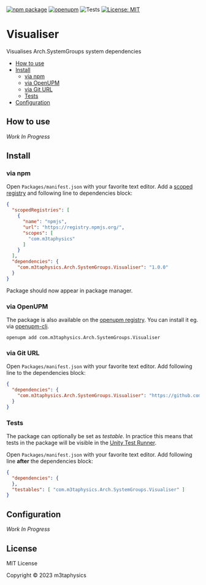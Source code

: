[![npm package](https://img.shields.io/npm/v/com.m3taphysics.Arch.SystemGroups.Visualiser)](https://www.npmjs.com/package/com.m3taphysics.Arch.SystemGroups.Visualiser)
[![openupm](https://img.shields.io/npm/v/com.m3taphysics.Arch.SystemGroups.Visualiser?label=openupm&registry_uri=https://package.openupm.com)](https://openupm.com/packages/com.m3taphysics.Arch.SystemGroups.Visualiser/)
![Tests](https://github.com/m3taphysics/Arch.SystemGroups.Visualiser/workflows/Tests/badge.svg)
[![License: MIT](https://img.shields.io/badge/License-MIT-green.svg)](https://opensource.org/licenses/MIT)

# Visualiser

Visualises Arch.SystemGroups system dependencies

- [How to use](#how-to-use)
- [Install](#install)
  - [via npm](#via-npm)
  - [via OpenUPM](#via-openupm)
  - [via Git URL](#via-git-url)
  - [Tests](#tests)
- [Configuration](#configuration)

<!-- toc -->

## How to use

*Work In Progress*

## Install

### via npm

Open `Packages/manifest.json` with your favorite text editor. Add a [scoped registry](https://docs.unity3d.com/Manual/upm-scoped.html) and following line to dependencies block:
```json
{
  "scopedRegistries": [
    {
      "name": "npmjs",
      "url": "https://registry.npmjs.org/",
      "scopes": [
        "com.m3taphysics"
      ]
    }
  ],
  "dependencies": {
    "com.m3taphysics.Arch.SystemGroups.Visualiser": "1.0.0"
  }
}
```
Package should now appear in package manager.

### via OpenUPM

The package is also available on the [openupm registry](https://openupm.com/packages/com.m3taphysics.Arch.SystemGroups.Visualiser). You can install it eg. via [openupm-cli](https://github.com/openupm/openupm-cli).

```
openupm add com.m3taphysics.Arch.SystemGroups.Visualiser
```

### via Git URL

Open `Packages/manifest.json` with your favorite text editor. Add following line to the dependencies block:
```json
{
  "dependencies": {
    "com.m3taphysics.Arch.SystemGroups.Visualiser": "https://github.com/m3taphysics/Arch.SystemGroups.Visualiser.git"
  }
}
```

### Tests

The package can optionally be set as *testable*.
In practice this means that tests in the package will be visible in the [Unity Test Runner](https://docs.unity3d.com/2017.4/Documentation/Manual/testing-editortestsrunner.html).

Open `Packages/manifest.json` with your favorite text editor. Add following line **after** the dependencies block:
```json
{
  "dependencies": {
  },
  "testables": [ "com.m3taphysics.Arch.SystemGroups.Visualiser" ]
}
```

## Configuration

*Work In Progress*

## License

MIT License

Copyright © 2023 m3taphysics
